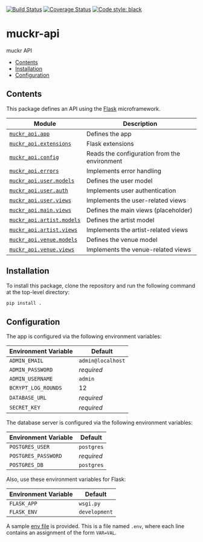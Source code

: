 [![Build Status](https://img.shields.io/travis/cjolowicz/muckr-api.svg?style=flat-square)](https://travis-ci.org/cjolowicz/muckr-api)
[![Coverage Status](https://img.shields.io/coveralls/cjolowicz/muckr-api.svg?style=flat-square)](https://coveralls.io/github/cjolowicz/muckr-api?branch=master)
[![Code style: black](https://img.shields.io/badge/code%20style-black-000000.svg?style=flat-square)](https://github.com/ambv/black)

# muckr-api

muckr API

- [Contents](#contents)
- [Installation](#installation)
- [Configuration](#configuration)

## Contents

This package defines an API using the [Flask](http://flask.pocoo.org/)
microframework.

| Module                                                  | Description                                  |
| ---                                                     | ---                                          |
| [`muckr_api.app`](muckr_api/app.py)                     | Defines the app                              |
| [`muckr_api.extensions`](muckr_api/extensions.py)       | Flask extensions                             |
| [`muckr_api.config`](muckr_api/config.py)               | Reads the configuration from the environment |
| [`muckr_api.errors`](muckr_api/errors.py)               | Implements error handling                    |
| [`muckr_api.user.models`](muckr_api/user/models.py)     | Defines the user model                       |
| [`muckr_api.user.auth`](muckr_api/user/auth.py)         | Implements user authentication               |
| [`muckr_api.user.views`](muckr_api/user/views.py)       | Implements the user-related views            |
| [`muckr_api.main.views`](muckr_api/main/views.py)       | Defines the main views (placeholder)         |
| [`muckr_api.artist.models`](muckr_api/artist/models.py) | Defines the artist model                     |
| [`muckr_api.artist.views`](muckr_api/artist/views.py)   | Implements the artist-related views          |
| [`muckr_api.venue.models`](muckr_api/venue/models.py)   | Defines the venue model                      |
| [`muckr_api.venue.views`](muckr_api/venue/views.py)     | Implements the venue-related views           |

## Installation

To install this package, clone the repository and run the following command at
the top-level directory:

```sh
pip install .
```

## Configuration

The app is configured via the following environment variables:

| Environment Variable | Default           |
| ---                  | ---               |
| `ADMIN_EMAIL`        | `admin@localhost` |
| `ADMIN_PASSWORD`     | *required*        |
| `ADMIN_USERNAME`     | `admin`           |
| `BCRYPT_LOG_ROUNDS`  | 12                |
| `DATABASE_URL`       | *required*        |
| `SECRET_KEY`         | *required*        |

The database server is configured via the following environment variables:

| Environment Variable | Default    |
| ---                  | ---        |
| `POSTGRES_USER`      | `postgres` |
| `POSTGRES_PASSWORD`  | *required* |
| `POSTGRES_DB`        | `postgres` |

Also, use these environment variables for Flask:

| Environment Variable | Default       |
| ---                  | ---           |
| `FLASK_APP`          | `wsgi.py`     |
| `FLASK_ENV`          | `development` |

A sample [env file](.env.sample) is provided. This is a file named
`.env`, where each line contains an assignment of the form `VAR=VAL`.
